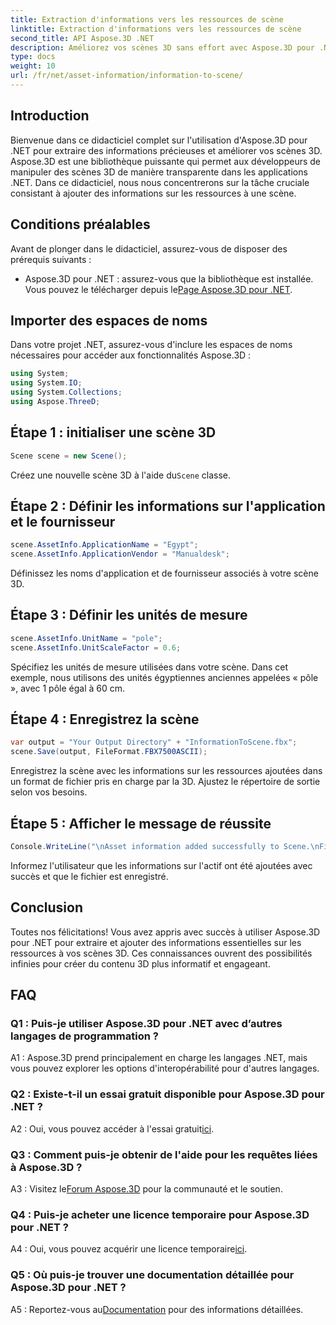 ```yaml
---
title: Extraction d'informations vers les ressources de scène
linktitle: Extraction d'informations vers les ressources de scène
second_title: API Aspose.3D .NET
description: Améliorez vos scènes 3D sans effort avec Aspose.3D pour .NET. Apprenez à ajouter des informations précieuses sur les actifs étape par étape. Téléchargez-le maintenant pour une expérience 3D dynamique.
type: docs
weight: 10
url: /fr/net/asset-information/information-to-scene/
---
```

## Introduction

Bienvenue dans ce didacticiel complet sur l'utilisation d'Aspose.3D pour .NET pour extraire des informations précieuses et améliorer vos scènes 3D. Aspose.3D est une bibliothèque puissante qui permet aux développeurs de manipuler des scènes 3D de manière transparente dans les applications .NET. Dans ce didacticiel, nous nous concentrerons sur la tâche cruciale consistant à ajouter des informations sur les ressources à une scène.

## Conditions préalables

Avant de plonger dans le didacticiel, assurez-vous de disposer des prérequis suivants :

- Aspose.3D pour .NET : assurez-vous que la bibliothèque est installée. Vous pouvez le télécharger depuis le[Page Aspose.3D pour .NET](https://releases.aspose.com/3d/net/).

## Importer des espaces de noms

Dans votre projet .NET, assurez-vous d'inclure les espaces de noms nécessaires pour accéder aux fonctionnalités Aspose.3D :

```csharp
using System;
using System.IO;
using System.Collections;
using Aspose.ThreeD;
```

## Étape 1 : initialiser une scène 3D

```csharp
Scene scene = new Scene();
```

 Créez une nouvelle scène 3D à l'aide du`Scene` classe.

## Étape 2 : Définir les informations sur l'application et le fournisseur

```csharp
scene.AssetInfo.ApplicationName = "Egypt";
scene.AssetInfo.ApplicationVendor = "Manualdesk";
```

Définissez les noms d'application et de fournisseur associés à votre scène 3D.

## Étape 3 : Définir les unités de mesure

```csharp
scene.AssetInfo.UnitName = "pole";
scene.AssetInfo.UnitScaleFactor = 0.6;
```

Spécifiez les unités de mesure utilisées dans votre scène. Dans cet exemple, nous utilisons des unités égyptiennes anciennes appelées « pôle », avec 1 pôle égal à 60 cm.

## Étape 4 : Enregistrez la scène

```csharp
var output = "Your Output Directory" + "InformationToScene.fbx";
scene.Save(output, FileFormat.FBX7500ASCII);
```

Enregistrez la scène avec les informations sur les ressources ajoutées dans un format de fichier pris en charge par la 3D. Ajustez le répertoire de sortie selon vos besoins.

## Étape 5 : Afficher le message de réussite

```csharp
Console.WriteLine("\nAsset information added successfully to Scene.\nFile saved at " + output);
```

Informez l'utilisateur que les informations sur l'actif ont été ajoutées avec succès et que le fichier est enregistré.

## Conclusion

Toutes nos félicitations! Vous avez appris avec succès à utiliser Aspose.3D pour .NET pour extraire et ajouter des informations essentielles sur les ressources à vos scènes 3D. Ces connaissances ouvrent des possibilités infinies pour créer du contenu 3D plus informatif et engageant.

## FAQ

### Q1 : Puis-je utiliser Aspose.3D pour .NET avec d’autres langages de programmation ?

A1 : Aspose.3D prend principalement en charge les langages .NET, mais vous pouvez explorer les options d'interopérabilité pour d'autres langages.

### Q2 : Existe-t-il un essai gratuit disponible pour Aspose.3D pour .NET ?

 A2 : Oui, vous pouvez accéder à l'essai gratuit[ici](https://releases.aspose.com/).

### Q3 : Comment puis-je obtenir de l'aide pour les requêtes liées à Aspose.3D ?

 A3 : Visitez le[Forum Aspose.3D](https://forum.aspose.com/c/3d/18) pour la communauté et le soutien.

### Q4 : Puis-je acheter une licence temporaire pour Aspose.3D pour .NET ?

 A4 : Oui, vous pouvez acquérir une licence temporaire[ici](https://purchase.aspose.com/temporary-license/).

### Q5 : Où puis-je trouver une documentation détaillée pour Aspose.3D pour .NET ?

 A5 : Reportez-vous au[Documentation](https://reference.aspose.com/3d/net/) pour des informations détaillées.